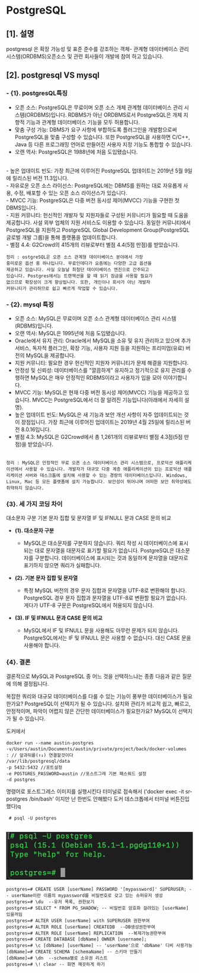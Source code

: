# PostgreSQL

 ## [1]. 설명 
postgresql 은 확장 가능성 및 표준 준수를 강조하는 객체- 관계형 데이터베이스 관리 시스템(ORDBMS)오픈소스 및 관련 회사들이 개발에 참여 하고 있습니다.

## [2]. postgresql VS mysql

### - {1}. postgresQL특징
- 오픈 소스: PostgreSQL은 무료이며 오픈 소스 개체 관계형 데이터베이스 관리 시스템(ORDBMS)입니다. RDBMS가 아닌 ORDBMS로서 PostgreSQL은 개체 지향적 기능과 관계형 데이터베이스 기능을 모두 허용합니다.
  <br/>
- 맞춤 구성 가능: DBMS가 요구 사항에 부합하도록 플러그인을 개발함으로써 PostgreSQL을 맞춤 구성할 수 있습니다. 또한 PostgreSQL을 사용하면 C/C++, Java 등 다른 프로그래밍 언어로 만들어진 사용자 지정 기능도 통합할 수 있습니다.
  <br/>
- 오랜 역사: PostgreSQL은 1988년에 처음 도입됐습니다.
 <br/>
- 높은 업데이트 빈도: 가장 최근에 이루어진 PostgreSQL 업데이트는 2019년 5월 9일에 릴리스된 버전 11.3입니다.
<br/>
- 자유로운 오픈 소스 라이선스: PostgreSQL에는 DBMS를 원하는 대로 자유롭게 사용, 수정, 배포할 수 있는 오픈 소스 라이선스가 있습니다.
<br/>
- MVCC 기능: PostgreSQL은 다중 버전 동시성 제어(MVCC) 기능을 구현한 첫 DBMS입니다.
<br/>
- 지원 커뮤니티: 헌신적인 개발자 및 지원자들로 구성된 커뮤니티가 필요할 때 도움을 제공합니다. 사설 외부 업체의 지원 서비스도 이용할 수 있습니다. 동일한 커뮤니티에서 PostgreSQL을 지원하고 PostgreSQL Global Development Group(PostgreSQL 글로벌 개발 그룹)을 통해 플랫폼을 업데이트합니다.
<br/>
- 별점 4.4: G2Crowd의 415개의 리뷰로부터 별점 4.4(5점 만점)를 받았습니다.

 <code>정리 : ostgreSQL은 오픈 소스 관계형 데이터베이스 분야에서 가장 흥미로운 옵션 중 하나입니다. 무료인데다가 요즘에는 다양한 고급 옵션을 제공하고 있습니다. 사실 오늘날 최첨단 데이터베이스 엔진으로 간주되고 있습니다. Postgres에서는 트랜잭션을 할 때 읽기 잠금을 사용할 필요가 없으므로 확장성이 크게 향상됩니다. 또한, 개인이나 회사가 아닌 개발자 커뮤니티가 관리하므로 쉽고 빠르게 작업할 수 있습니다. </code>

 ### - {2}. mysql 특징
- 오픈 소스: MySQL은 무료이며 오픈 소스 관계형 데이터베이스 관리 시스템(RDBMS)입니다.
- 오랜 역사: MySQL은 1995년에 처음 도입됐습니다.
- Oracle에서 유지 관리: Oracle에서 MySQL을 소유 및 유지 관리하고 있으며 추가 서비스, 독자적 플러그인, 확장 기능, 사용자 지원 등을 지원하는 프리미엄(유료) 버전의 MySQL을 제공합니다.
- 지원 커뮤니티: 필요한 경우 헌신적인 지원자 커뮤니티가 문제 해결을 지원합니다.
- 안정성 및 신뢰성: 데이터베이스를 "깔끔하게" 유지하고 정기적으로 유지 관리를 수행하면 MySQL은 매우 안정적인 RDBMS이라고 사용자가 입을 모아 이야기합니다.
- MVCC 기능: MySQL은 현재 다중 버전 동시성 제어(MVCC) 기능을 제공하고 있습니다. MVCC는 PostgreSQL에서 더 잘 알려진 기능입니다(아래에서 자세히 설명).
- 높은 업데이트 빈도: MySQL은 새 기능과 보안 개선 사항이 자주 업데이트되는 것이 장점입니다. 가장 최근에 이루어진 업데이트는 2019년 4월 25일에 릴리스된 버전 8.0.16입니다.
- 별점 4.3: MySQL은 G2Crowd에서 총 1,261개의 리뷰로부터 별점 4.3점(5점 만점)을 받았습니다. 

<code>
정리 : MySQL은 안정적인 무료 오픈 소스 데이터베이스 관리 시스템으로, 프로덕션 애플리케이션에서 사용할 수 있습니다. 개발자가 대규모 다중 계층 애플리케이션이 있는 프로덕션 애플리케이션 서버와 데스크톱에 설치해 사용할 수 있는 경량의 데이터베이스입니다. Windows, Linux, Mac 등 모든 플랫폼에 설치 가능합니다. 보안성이 뛰어나며 어떠한 보안 취약성에도 취약하지 않습니다.
</code>
  

### {3}. 세 가지 코딩 차이

 대소문자 구분
기본 문자 집합 및 문자열
IF 및 IFNULL 문과 CASE 문의 비교

- __(1). 대소문자 구분__

  -   MySQL은 대소문자를 구분하지 않습니다. 쿼리 작성 시 데이터베이스에 표시되는 대로 문자열을 대문자로 표기할 필요가 없습니다. PostgreSQL은 대소문자를 구분합니다. 데이터베이스에 표시되는 것과 동일하게 문자열을 대문자로 표기하지 않으면 쿼리가 실패합니다.

- __(2). 기본 문자 집합 및 문자열__

  -   특정 MySQL 버전의 경우 문자 집합과 문자열을 UTF-8로 변환해야 합니다. PostgreSQL 경우 문자 집합과 문자열을 UTF-8로 변환할 필요가 없습니다. 게다가 UTF-8 구문은 PostgreSQL에서 허용되지 않습니다.

- __(3). IF 및 IFNULL 문과 CASE 문의 비교__

  -   MySQL에서 IF 및 IFNULL 문을 사용해도 아무런 문제가 되지 않습니다. PostgreSQL에서는 IF 및 IFNULL 문은 사용할 수 없습니다. 대신 CASE 문을 사용해야 합니다.


### {4}. 결론

결론적으로 MySQL과 PostgreSQL 중 어느 것을 선택하느냐는 종종 다음과 같은 질문에 의해 결정됩니다.

복잡한 쿼리와 대규모 데이터베이스를 다룰 수 있는 기능이 풍부한 데이터베이스가 필요한가요? PostgreSQL이 선택지가 될 수 있습니다.
설치와 관리가 비교적 쉽고, 빠르고, 안정적이며, 파악이 어렵지 않은 간단한 데이터베이스가 필요한가요? MySQL이 선택지가 될 수 있습니다.



도커에서 

```
docker run --name austin-postgres 
-v/Users/austin/Documents/austin/private/project/back/docker-volumes
: // 앞과뒤를(↑↓) 연결할것이다
/var/lib/postgresql/data 
-p 5432:5432 //포트설정
-e POSTGRES_PASSWORD=austin //포스트그레 기본 패스워드 설정
-d postgres
```


명령어로 포스트그레스 이미지를 실행시킨다 
터미널로 접속해서 ('docker exec -it sr-postgres /bin/bash' 이지만 난 한번도 안해봤다 도커 데스크톱에서 터미널 버튼진입했다)q

```
 # psql -U postgres 
 
 ```

![terminalIn](picture/terminalIn.png)
```
postgres=# CREATE USER [userName] PASSWORD '[mypassword]' SUPERUSER; -- userName이란 이름의 mypassword를 비밀번호로 갖고 있는 슈퍼유저 생성
postgres=# \du  --유저 목록, 권한보기
postgres=# SELECT * FROM PG_SHADOW; -- 비밀번호 암호화 걸려있는 [userName] 있을꺼임
postgres=# ALTER USER [userName] with SUPERUSER 권한부여 
postgres=# ALTER ROLE [userName] CREATEDB  --DB생성권한부여
postgres=# ALTER ROLE [userName] REPLICATION  --복제가능권한부여
postgres=# CREATE DATABASE [dbName] OWNER [username];
postgres=# \c [dbName] [userName] -- 'userName'으로 'dbName' 디비 사용가능
[dbName]=# CREATE SCHEMA [schemaName] -- 스키마 만들기
[dbName]=# \dn  --schema별로 소유권 리스트
postgres=# \! clear -- 화면 꺠끗하게 하기

```